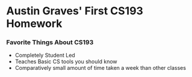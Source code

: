 # Austin Graves' First CS193 Homework

### Favorite Things About CS193
- Completely Student Led
- Teaches Basic CS tools you should know
- Comparatively small amount of time taken a week than other classes
